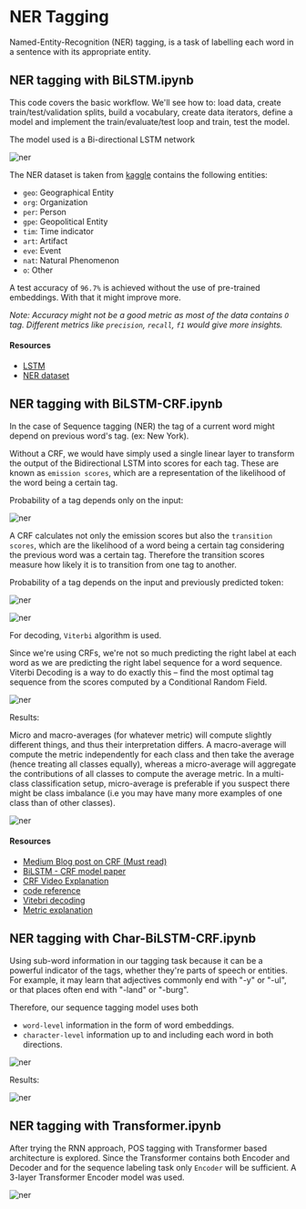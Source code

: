 # NER Tagging

Named-Entity-Recognition (NER) tagging, is a task of labelling each word in a sentence with its appropriate entity.

## NER tagging with BiLSTM.ipynb

This code covers the basic workflow. We'll see how to: load data, create train/test/validation splits, build a vocabulary, create data iterators, define a model and implement the train/evaluate/test loop and train, test the model.

The model used is a Bi-directional LSTM network

![ner](../../../assets/images/applications/classification/ner_lstm.png)

The NER dataset is taken from [kaggle](https://www.kaggle.com/abhinavwalia95/entity-annotated-corpus) contains the following entities:

- `geo`: Geographical Entity
- `org`: Organization
- `per`: Person
- `gpe`: Geopolitical Entity
- `tim`: Time indicator
- `art`: Artifact
- `eve`: Event
- `nat`: Natural Phenomenon
- `o`: Other

A test accuracy of `96.7%` is achieved without the use of pre-trained embeddings. With that it might improve more.

*Note: Accuracy might not be a good metric as most of the data contains `O` tag. Different metrics like `precision`, `recall`, `f1` would give more insights.*

#### Resources

- [LSTM](https://github.com/graviraja/100-Days-of-NLP/blob/master/architectures/RNN.ipynb)
- [NER dataset](https://www.kaggle.com/abhinavwalia95/entity-annotated-corpus)

## NER tagging with BiLSTM-CRF.ipynb

In the case of Sequence tagging (NER) the tag of a current word might depend on previous word's tag. (ex: New York).

Without a CRF, we would have simply used a single linear layer to transform the output of the Bidirectional LSTM into scores for each tag. These are known as `emission scores`, which are a representation of the likelihood of the word being a certain tag.

Probability of a tag depends only on the input:

![ner](../../../assets/images/applications/classification/lstm_eq.png)

A CRF calculates not only the emission scores but also the `transition scores`, which are the likelihood of a word being a certain tag considering the previous word was a certain tag. Therefore the transition scores measure how likely it is to transition from one tag to another.

Probability of a tag depends on the input and previously predicted token:

![ner](../../../assets/images/applications/classification/crf_eq.png)

![ner](../../../assets/images/applications/classification/bilstm_crf.png)

For decoding, `Viterbi` algorithm is used.

Since we're using CRFs, we're not so much predicting the right label at each word as we are predicting the right label sequence for a word sequence. Viterbi Decoding is a way to do exactly this – find the most optimal tag sequence from the scores computed by a Conditional Random Field.

![ner](../../../assets/images/applications/classification/viterbi.png)

Results:

Micro and macro-averages (for whatever metric) will compute slightly different things, and thus their interpretation differs. A macro-average will compute the metric independently for each class and then take the average (hence treating all classes equally), whereas a micro-average will aggregate the contributions of all classes to compute the average metric. In a multi-class classification setup, micro-average is preferable if you suspect there might be class imbalance (i.e you may have many more examples of one class than of other classes).

![ner](../../../assets/images/applications/classification/bilstm_crf_res.png)

#### Resources

- [Medium Blog post on CRF (Must read)](https://towardsdatascience.com/implementing-a-linear-chain-conditional-random-field-crf-in-pytorch-16b0b9c4b4ea)
- [BiLSTM - CRF model paper](https://arxiv.org/pdf/1508.01991.pdf)
- [CRF Video Explanation](https://www.youtube.com/watch?v=GF3iSJkgPbA)
- [code reference](https://github.com/Gxzzz/BiLSTM-CRF)
- [Vitebri decoding](https://github.com/sgrvinod/a-PyTorch-Tutorial-to-Sequence-Labeling#viterbi-decoding)
- [Metric explanation](https://datascience.stackexchange.com/questions/15989/micro-average-vs-macro-average-performance-in-a-multiclass-classification-settin)

## NER tagging with Char-BiLSTM-CRF.ipynb

Using sub-word information in our tagging task because it can be a powerful indicator of the tags, whether they're parts of speech or entities. For example, it may learn that adjectives commonly end with "-y" or "-ul", or that places often end with "-land" or "-burg".

Therefore, our sequence tagging model uses both

- `word-level` information in the form of word embeddings.
- `character-level` information up to and including each word in both directions.

![ner](../../../assets/images/applications/classification/char_bilstm_ner.png)

Results:

![ner](../../../assets/images/applications/classification/char_bilstm_crf_res.png)

## NER tagging with Transformer.ipynb

After trying the RNN approach, POS tagging with Transformer based architecture is explored. Since the Transformer contains both Encoder and Decoder and for the sequence labeling task only `Encoder` will be sufficient. A 3-layer Transformer Encoder model was used.

![ner](../../../assets/images/applications/classification/ner_transformer.png)
